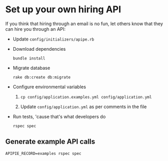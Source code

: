 # Set up your own hiring API

If you think that hiring through an email is no fun, let others know that they can hire you through an API:

* Update `config/initializers/apipe.rb`
* Download dependencies

    `bundle install`

* Migrate database

    `rake db:create db:migrate`

* Configure environmental variables

  1. `cp config/application.examples.yml config/application.yml`

  1. Update `config/application.yml` as per comments in the file

* Run tests, 'cause that's what developers do

    `rspec spec`

## Generate example API calls

  `APIPIE_RECORD=examples rspec spec`
